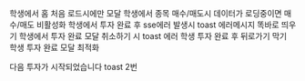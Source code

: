 

학생에서 홈 처음 로드시에만 모달
학생에서 종목 매수/매도시 데이터가 로딩중이면 매수/매도 비활성화
학생에서 투자 완료 후 sse에러 발생시 toast 에러메시지 똑바로 띄우기
학생에서 투자 완료 모달 취소하기 시 toast 에러
학생 투자 완료 후 뒤로가기 막기
학생 투자 완료 모달 최적화

다음 투자가 시작되었습니다 toast 2번